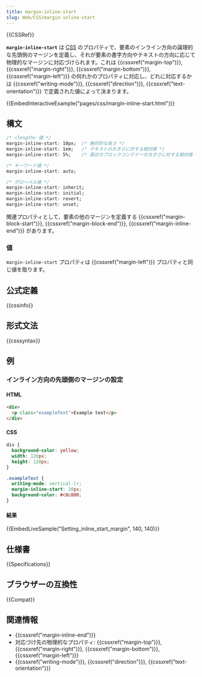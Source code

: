 ```yaml
---
title: margin-inline-start
slug: Web/CSS/margin-inline-start
---
```

{{CSSRef}}

**`margin-inline-start`** は [CSS](/ja/docs/Web/CSS) のプロパティで、要素のインライン方向の論理的な先頭側のマージンを定義し、それが要素の書字方向やテキストの方向に応じて物理的なマージンに対応づけられます。これは {{cssxref("margin-top")}}, {{cssxref("margin-right")}}, {{cssxref("margin-bottom")}}, {{cssxref("margin-left")}} の何れかのプロパティに対応し、どれに対応するかは {{cssxref("writing-mode")}}, {{cssxref("direction")}}, {{cssxref("text-orientation")}} で定義された値によって決まります。

{{EmbedInteractiveExample("pages/css/margin-inline-start.html")}}

## 構文

```css
/* <length> 値 */
margin-inline-start: 10px;  /* 絶対的な長さ */
margin-inline-start: 1em;   /* テキストの大きさに対する相対値 */
margin-inline-start: 5%;    /* 直近のブロックコンテナーの大きさに対する相対値 */

/* キーワード値 */
margin-inline-start: auto;

/* グローバル値 */
margin-inline-start: inherit;
margin-inline-start: initial;
margin-inline-start: revert;
margin-inline-start: unset;
```

関連プロパティとして、要素の他のマージンを定義する {{cssxref("margin-block-start")}}, {{cssxref("margin-block-end")}}, {{cssxref("margin-inline-end")}} があります。

### 値

`margin-inline-start` プロパティは {{cssxref("margin-left")}} プロパティと同じ値を取ります。

## 公式定義

{{cssinfo}}

## 形式文法

{{csssyntax}}

## 例

<h3 id="Setting_inline_start_margin">インライン方向の先頭側のマージンの設定</h3>

#### HTML

```html
<div>
  <p class="exampleText">Example text</p>
</div>
```

#### CSS

```css
div {
  background-color: yellow;
  width: 120px;
  height: 120px;
}

.exampleText {
  writing-mode: vertical-lr;
  margin-inline-start: 20px;
  background-color: #c8c800;
}
```

#### 結果

{{EmbedLiveSample("Setting_inline_start_margin", 140, 140)}}

## 仕様書

{{Specifications}}

## ブラウザーの互換性

{{Compat}}

## 関連情報

- {{cssxref("margin-inline-end")}}
- 対応づけ先の物理的なプロパティ: {{cssxref("margin-top")}}, {{cssxref("margin-right")}}, {{cssxref("margin-bottom")}}, {{cssxref("margin-left")}}
- {{cssxref("writing-mode")}}, {{cssxref("direction")}}, {{cssxref("text-orientation")}}
